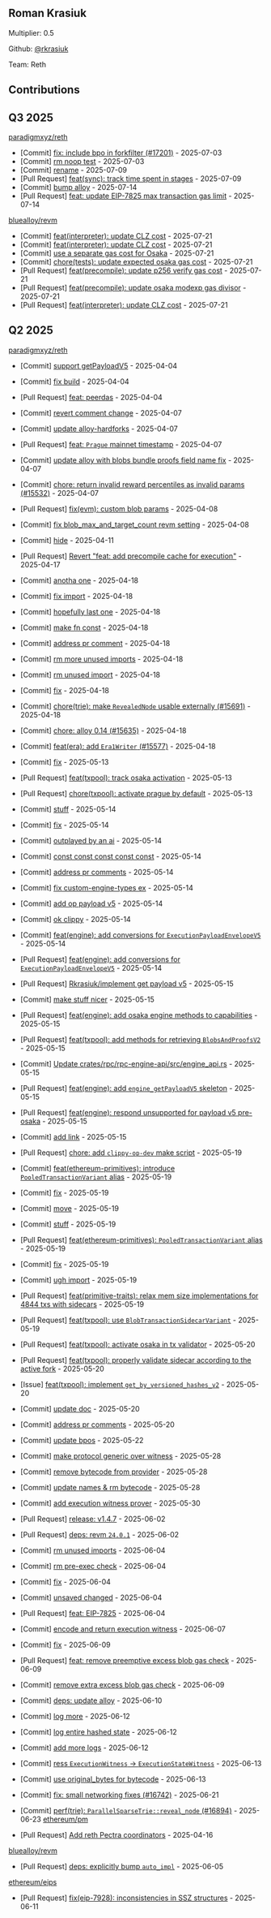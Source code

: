 
## Roman Krasiuk
Multiplier: 0.5

Github: [@rkrasiuk](https://github.com/rkrasiuk)

Team: Reth

## Contributions

## Q3 2025


[paradigmxyz/reth](https://github.com/paradigmxyz/reth)
* [Commit] [fix: include bpo in forkfilter (#17201)](https://github.com/paradigmxyz/reth/commit/fce4cc1c51df9bda7c4abf1079c83fa0b4935786) - 2025-07-03
* [Commit] [rm noop test](https://github.com/paradigmxyz/reth/commit/b5c6a03bef92a9c68d9e04b55808096873a95389) - 2025-07-03
* [Commit] [rename](https://github.com/paradigmxyz/reth/commit/3745b1a90bbf998c633a6b46ab787fc63c4bacb0) - 2025-07-09
* [Pull Request] [feat(sync): track time spent in stages](https://github.com/paradigmxyz/reth/pull/17321) - 2025-07-09
* [Commit] [bump alloy](https://github.com/paradigmxyz/reth/commit/fa71a1d2830d45c714d543c7151d9090f4756adc) - 2025-07-14
* [Pull Request] [feat: update EIP-7825 max transaction gas limit](https://github.com/paradigmxyz/reth/pull/17397) - 2025-07-14

[bluealloy/revm](https://github.com/bluealloy/revm)
* [Commit] [feat(interpreter): update CLZ cost](https://github.com/bluealloy/revm/commit/536eef29cf8bb1f641c4e9209f4320bc4f69785e) - 2025-07-21
* [Commit] [feat(interpreter): update CLZ cost](https://github.com/bluealloy/revm/commit/4c5d7022afc381fd38db1dd90072c8356e44cf45) - 2025-07-21
* [Commit] [use a separate gas cost for Osaka](https://github.com/bluealloy/revm/commit/e47080f4bb76eb0ff5296cd249ca52799c6a74da) - 2025-07-21
* [Commit] [chore(tests): update expected osaka gas cost](https://github.com/bluealloy/revm/commit/acd225b15c4d22d3a06d90d6a9b08b97cf49ee9f) - 2025-07-21
* [Pull Request] [feat(precompile): update p256 verify gas cost](https://github.com/bluealloy/revm/pull/2741) - 2025-07-21
* [Pull Request] [feat(precompile): update osaka modexp gas divisor](https://github.com/bluealloy/revm/pull/2740) - 2025-07-21
* [Pull Request] [feat(interpreter): update CLZ cost](https://github.com/bluealloy/revm/pull/2739) - 2025-07-21
## Q2 2025

[paradigmxyz/reth](https://github.com/paradigmxyz/reth)
* [Commit] [support getPayloadV5](https://github.com/paradigmxyz/reth/commit/b527e368c897a52f6aea80253b8236187318066c) - 2025-04-04
* [Commit] [fix build](https://github.com/paradigmxyz/reth/commit/c5c22bd09a9cbd5b282b1ecb30a65a38b396b8f3) - 2025-04-04
* [Pull Request] [feat: peerdas](https://github.com/paradigmxyz/reth/pull/15534) - 2025-04-04
* [Commit] [revert comment change](https://github.com/paradigmxyz/reth/commit/c17fc0251a4f168b1436ec99fd99c9296da9a500) - 2025-04-07
* [Commit] [update alloy-hardforks](https://github.com/paradigmxyz/reth/commit/d264a15695eea450f0b697cd64858a318f04d8a4) - 2025-04-07
* [Pull Request] [feat: `Prague` mainnet timestamp](https://github.com/paradigmxyz/reth/pull/15582) - 2025-04-07
* [Commit] [update alloy with blobs bundle proofs field name fix](https://github.com/paradigmxyz/reth/commit/a07be382858ac498083506fb2143d36c1e287867) - 2025-04-07
* [Commit] [chore: return invalid reward percentiles as invalid params (#15532)](https://github.com/paradigmxyz/reth/commit/1a9562f89b966fcca922a475637b1fe5ec489222) - 2025-04-07
* [Pull Request] [fix(evm): custom blob params](https://github.com/paradigmxyz/reth/pull/15598) - 2025-04-08
* [Commit] [fix blob_max_and_target_count revm setting](https://github.com/paradigmxyz/reth/commit/1a4d585e207d593fa79be647ae9738131127d4d5) - 2025-04-08
* [Commit] [hide](https://github.com/paradigmxyz/reth/commit/af5ef31af9f4b2c22eb78ad081b7dea46947d80e) - 2025-04-11

* [Pull Request] [Revert "feat: add precompile cache for execution"](https://github.com/paradigmxyz/reth/pull/15791) - 2025-04-17
* [Commit] [anotha one](https://github.com/paradigmxyz/reth/commit/6ad2d54e74e91713f1509867565df6d49ca0723e) - 2025-04-18
* [Commit] [fix import](https://github.com/paradigmxyz/reth/commit/bdc57e2f6ebb5e4e8af18a0633a58a68d76462f8) - 2025-04-18
* [Commit] [hopefully last one](https://github.com/paradigmxyz/reth/commit/8b0e3035fcb99f3d2a2e193a656491442f3c5c35) - 2025-04-18
* [Commit] [make fn const](https://github.com/paradigmxyz/reth/commit/2123358a8fe6286a39533c8597b23f5fd5d3efab) - 2025-04-18
* [Commit] [address pr comment](https://github.com/paradigmxyz/reth/commit/330d5fc22de52a991bf7e237bcb008c7cecdd89b) - 2025-04-18
* [Commit] [rm more unused imports](https://github.com/paradigmxyz/reth/commit/e833d8e001dd1c8a8c3d91807feb0611e6106b2b) - 2025-04-18
* [Commit] [rm unused import](https://github.com/paradigmxyz/reth/commit/0cba00d7005f979cb70df7e3ae19a122fcaf7747) - 2025-04-18
* [Commit] [fix](https://github.com/paradigmxyz/reth/commit/377d138dff8c9db3217690553ebba2e4f57bf94f) - 2025-04-18
* [Commit] [chore(trie): make `RevealedNode` usable externally (#15691)](https://github.com/paradigmxyz/reth/commit/e8c4c623b02459cdde93fd6409f7cfef4a766e23) - 2025-04-18
* [Commit] [chore: alloy 0.14 (#15635)](https://github.com/paradigmxyz/reth/commit/58fe204ff2abae6b1ef63edfcf2cf30e8bf8dd8d) - 2025-04-18
* [Commit] [feat(era): add `Era1Writer` (#15577)](https://github.com/paradigmxyz/reth/commit/16027eace8fb381b47aa382f3c4e4b744cea2019) - 2025-04-18
* [Commit] [fix](https://github.com/paradigmxyz/reth/commit/63756c637d5b3fc654fb69302fff1a94b06aa73f) - 2025-05-13
* [Pull Request] [feat(txpool): track osaka activation](https://github.com/paradigmxyz/reth/pull/16184) - 2025-05-13
* [Pull Request] [chore(txpool): activate prague by default](https://github.com/paradigmxyz/reth/pull/16183) - 2025-05-13
* [Commit] [stuff](https://github.com/paradigmxyz/reth/commit/fadc719c07feea26a1c9c0717fdf10ce5d72d620) - 2025-05-14
* [Commit] [fix](https://github.com/paradigmxyz/reth/commit/6dc8e52b3b969b0e81dd700109da8cdb4a8232c3) - 2025-05-14
* [Commit] [outplayed by an ai](https://github.com/paradigmxyz/reth/commit/04d2cdfacc5729a6976d643516d7dd261f5c0bc7) - 2025-05-14
* [Commit] [const const const const const](https://github.com/paradigmxyz/reth/commit/d35e5a20369d12c8c174d0209417013b823d3fa1) - 2025-05-14
* [Commit] [address pr comments](https://github.com/paradigmxyz/reth/commit/d61ec2b2c5459aeee64c88cc048e5f1c296e3a9a) - 2025-05-14
* [Commit] [fix custom-engine-types ex](https://github.com/paradigmxyz/reth/commit/d99a46027f9cf29cdc7c862f71e38287fec3c0d7) - 2025-05-14
* [Commit] [add op payload v5](https://github.com/paradigmxyz/reth/commit/445a53e6bf61355b3f095d2e9345b9637a581e84) - 2025-05-14
* [Commit] [ok clippy](https://github.com/paradigmxyz/reth/commit/d0f3154ea434f0ff25d530a095ee79286fa979db) - 2025-05-14
* [Commit] [feat(engine): add conversions for `ExecutionPayloadEnvelopeV5`](https://github.com/paradigmxyz/reth/commit/d5e50191164bbc7ce68ed5cd2908a1a5ef635221) - 2025-05-14
* [Pull Request] [feat(engine): add conversions for `ExecutionPayloadEnvelopeV5`](https://github.com/paradigmxyz/reth/pull/16218) - 2025-05-14
* [Pull Request] [Rkrasiuk/implement get payload v5](https://github.com/paradigmxyz/reth/pull/16274) - 2025-05-15
* [Commit] [make stuff nicer](https://github.com/paradigmxyz/reth/commit/beff3c1d66d4826b869a3b94e1ace32eac9b7fce) - 2025-05-15
* [Pull Request] [feat(engine): add osaka engine methods to capabilities](https://github.com/paradigmxyz/reth/pull/16272) - 2025-05-15
* [Pull Request] [feat(txpool): add methods for retrieving `BlobsAndProofsV2`](https://github.com/paradigmxyz/reth/pull/16271) - 2025-05-15
* [Commit] [Update crates/rpc/rpc-engine-api/src/engine_api.rs](https://github.com/paradigmxyz/reth/commit/10506f073885c6dd29e2af51c5b97643ca7d0719) - 2025-05-15
* [Pull Request] [feat(engine): add `engine_getPayloadV5` skeleton](https://github.com/paradigmxyz/reth/pull/16270) - 2025-05-15
* [Pull Request] [feat(engine): respond unsupported for payload v5 pre-osaka](https://github.com/paradigmxyz/reth/pull/16268) - 2025-05-15
* [Commit] [add link](https://github.com/paradigmxyz/reth/commit/dfa728eeccbcbb9f903a86ae516dd54ad64cf3e8) - 2025-05-15
* [Pull Request] [chore: add `clippy-op-dev` make script](https://github.com/paradigmxyz/reth/pull/16352) - 2025-05-19
* [Commit] [feat(ethereum-primitives): introduce `PooledTransactionVariant` alias](https://github.com/paradigmxyz/reth/commit/bc2fe8ef1cc97c0df6ced10aad1f9c22686d7136) - 2025-05-19
* [Commit] [fix](https://github.com/paradigmxyz/reth/commit/bb502d50b2994758cdf44bb92e10dfe316fa6172) - 2025-05-19
* [Commit] [move](https://github.com/paradigmxyz/reth/commit/2740fabf5f1798dff9847aa263c944b729362c3d) - 2025-05-19
* [Commit] [stuff](https://github.com/paradigmxyz/reth/commit/9f2cce5bd5518f579b916a96efcc36899be25566) - 2025-05-19
* [Pull Request] [feat(ethereum-primitives): `PooledTransactionVariant` alias](https://github.com/paradigmxyz/reth/pull/16351) - 2025-05-19
* [Commit] [fix](https://github.com/paradigmxyz/reth/commit/ee5bcbb6da5184ea0830c0d01df57a862870349d) - 2025-05-19
* [Commit] [ugh import](https://github.com/paradigmxyz/reth/commit/a448e5112c557f84ba4ce35cee9b2b57b86a80ce) - 2025-05-19
* [Pull Request] [feat(primitive-traits): relax mem size implementations for 4844 txs with sidecars](https://github.com/paradigmxyz/reth/pull/16349) - 2025-05-19
* [Pull Request] [feat(txpool): use `BlobTransactionSidecarVariant`](https://github.com/paradigmxyz/reth/pull/16331) - 2025-05-19
* [Pull Request] [feat(txpool): activate osaka in tx validator](https://github.com/paradigmxyz/reth/pull/16371) - 2025-05-20
* [Pull Request] [feat(txpool): properly validate sidecar according to the active fork](https://github.com/paradigmxyz/reth/pull/16370) - 2025-05-20
* [Issue] [feat(txpool): implement `get_by_versioned_hashes_v2`](https://github.com/paradigmxyz/reth/issues/16368) - 2025-05-20
* [Commit] [update doc](https://github.com/paradigmxyz/reth/commit/d22cfd31cab4775f5b6ba6429be67e8850493a6e) - 2025-05-20
* [Commit] [address pr comments](https://github.com/paradigmxyz/reth/commit/f99621055e9067769b77b5029c1087e2cfc9c36b) - 2025-05-20
* [Commit] [update bpos](https://github.com/paradigmxyz/reth/commit/9a91b95396ef9109467af7f303aca4a73a170719) - 2025-05-22
* [Commit] [make protocol generic over witness](https://github.com/paradigmxyz/reth/commit/89997014f1001d276c7010046314202293231728) - 2025-05-28
* [Commit] [remove bytecode from provider](https://github.com/paradigmxyz/reth/commit/30d1a9cfa280ebf62950f05faa7e3cf35ad4befc) - 2025-05-28
* [Commit] [update names & rm bytecode](https://github.com/paradigmxyz/reth/commit/cff77c0febca00ff618fdbf4eeb02ffaa5e3088f) - 2025-05-28
* [Commit] [add execution witness prover](https://github.com/paradigmxyz/reth/commit/e7d079ac0b16109844a13d36c58e1aca35d8386d) - 2025-05-30
* [Pull Request] [release: v1.4.7](https://github.com/paradigmxyz/reth/pull/16606) - 2025-06-02
* [Pull Request] [deps: revm `24.0.1`](https://github.com/paradigmxyz/reth/pull/16604) - 2025-06-02
* [Commit] [rm unused imports](https://github.com/paradigmxyz/reth/commit/2e59c7a2de04de46a0f170151425401fb10d0978) - 2025-06-04
* [Commit] [rm pre-exec check](https://github.com/paradigmxyz/reth/commit/7881e3310a39f54c0cc4665fcf27ed1817c2551c) - 2025-06-04
* [Commit] [fix](https://github.com/paradigmxyz/reth/commit/c965c9d7514564c4ea09566f6727db704ef78805) - 2025-06-04
* [Commit] [unsaved changed](https://github.com/paradigmxyz/reth/commit/c71d6a4201c8f603d2efcf113790682879a0b163) - 2025-06-04
* [Pull Request] [feat: EIP-7825](https://github.com/paradigmxyz/reth/pull/16648) - 2025-06-04
* [Commit] [encode and return execution witness](https://github.com/paradigmxyz/reth/commit/7bb8a7b3f47aff94c6cdf3b883ae2008bf01e183) - 2025-06-07
* [Commit] [fix](https://github.com/paradigmxyz/reth/commit/a3b6012020274c4e68d36848dfdc2ef4bf48da6a) - 2025-06-09
* [Pull Request] [feat: remove preemptive excess blob gas check](https://github.com/paradigmxyz/reth/pull/16729) - 2025-06-09
* [Commit] [remove extra excess blob gas check](https://github.com/paradigmxyz/reth/commit/7b205bd9d16d9352f8bd8dd6544e84bad49935dc) - 2025-06-09
* [Commit] [deps: update alloy](https://github.com/paradigmxyz/reth/commit/6a702e8a4575344745131052f91dfd372b81c6c1) - 2025-06-10
* [Commit] [log more](https://github.com/paradigmxyz/reth/commit/56cfa1580551fa1e17cb9369e187c7159d14c291) - 2025-06-12
* [Commit] [log entire hashed state](https://github.com/paradigmxyz/reth/commit/a4a78ced09c359bde28911f9af12954733a6f68e) - 2025-06-12
* [Commit] [add more logs](https://github.com/paradigmxyz/reth/commit/500888cfdf80acfb86dd036e364777193468c694) - 2025-06-12
* [Commit] [ress `ExecutionWitness` -> `ExecutionStateWitness`](https://github.com/paradigmxyz/reth/commit/4fad2f01fad6a967e5826a03124a2c73d03fc443) - 2025-06-13
* [Commit] [use original_bytes for bytecode](https://github.com/paradigmxyz/reth/commit/9460e88098cf0c3b44c9edfcbdd7e6654654cbbe) - 2025-06-13
* [Commit] [fix: small networking fixes (#16742)](https://github.com/paradigmxyz/reth/commit/1bef0092eedb6a1cd87fd181263fd47bcdcdf4de) - 2025-06-21
* [Commit] [perf(trie): `ParallelSparseTrie::reveal_node` (#16894)](https://github.com/paradigmxyz/reth/commit/ebd57f77bcdc3891c9d4960bed9af0fa88182e46) - 2025-06-23
[ethereum/pm](https://github.com/ethereum/pm)
* [Pull Request] [Add reth Pectra coordinators](https://github.com/ethereum/pm/pull/1477) - 2025-04-16

[bluealloy/revm](https://github.com/bluealloy/revm)
* [Pull Request] [deps: explicitly bump `auto_impl`](https://github.com/bluealloy/revm/pull/2583) - 2025-06-05

[ethereum/eips](https://github.com/ethereum/eips)
* [Pull Request] [fix(eip-7928): inconsistencies in SSZ structures](https://github.com/ethereum/EIPs/pull/9893) - 2025-06-11
